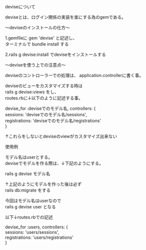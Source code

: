 deviseについて

deviseとは、ログイン関係の実装を楽にする為のgemである。<br>

〜deviseのインストールの仕方〜<br>

1.gemfileに gem 'devise' と記述し、<br>
ターミナルで bundle install する<br>

2.rails g devise:install でdeviseをインストールする<br>

〜deviseを使う上での注意点〜<br>

deviseのコントローラーでの処理は、
application.controllerに書く事。<br>

deviseのビューをカスタマイズする時は<br>
rails g devise:views をし、<br>
routes.rbに↓以下のように記述する事。<br>

devise_for :deviseでのモデル名, controllers: {<br>
    sessions: 'deviseでのモデル名/sessions',<br>
    registrations: 'deviseでのモデル名/registrations'<br>
}<br>

↑これらをしないとdeviseのviewがカスタマイズ出来ない<br>

使用例<br>

モデル名はuserとする。<br>
deviseでモデルを作る際は、↓下記のようにする。<br>

rails g devise モデル名<br>

↑上記のようにモデルを作った後は必ず<br>
rails db:migrate をする<br>

今回はモデル名はuserなので<br>
rails g devise user となる<br>

以下↓routes.rbでの記述<br>

devise_for :users, controllers: {<br>
    sessions: 'users/sessions',<br>
    registrations: 'users/registrations'<br>
}<br>






